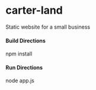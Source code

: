 # carter-land
Static website for a small business

#### Build Directions
npm install

#### Run Directions
node app.js